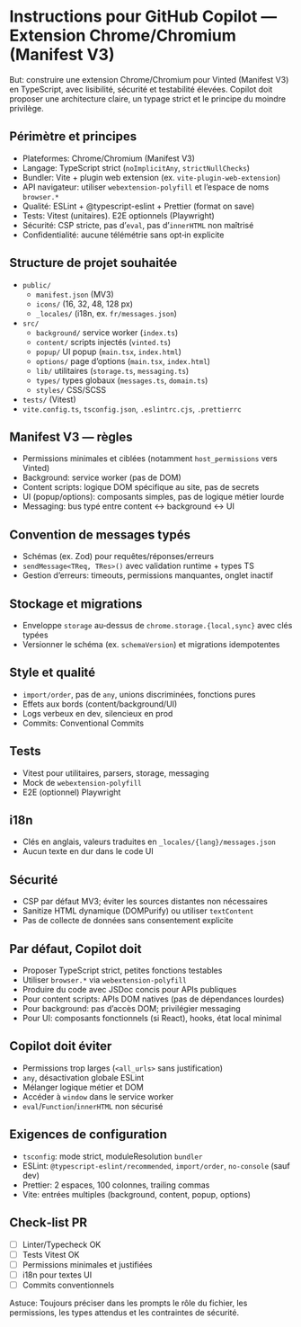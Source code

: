 # Instructions pour GitHub Copilot — Extension Chrome/Chromium (Manifest V3)

But: construire une extension Chrome/Chromium pour Vinted (Manifest V3) en TypeScript, avec lisibilité, sécurité et testabilité élevées. Copilot doit proposer une architecture claire, un typage strict et le principe du moindre privilège.

## Périmètre et principes

- Plateformes: Chrome/Chromium (Manifest V3)
- Langage: TypeScript strict (`noImplicitAny`, `strictNullChecks`)
- Bundler: Vite + plugin web extension (ex. `vite-plugin-web-extension`)
- API navigateur: utiliser `webextension-polyfill` et l’espace de noms `browser.*`
- Qualité: ESLint + @typescript-eslint + Prettier (format on save)
- Tests: Vitest (unitaires). E2E optionnels (Playwright)
- Sécurité: CSP stricte, pas d’`eval`, pas d’`innerHTML` non maîtrisé
- Confidentialité: aucune télémétrie sans opt‑in explicite

## Structure de projet souhaitée

- `public/`
  - `manifest.json` (MV3)
  - `icons/` (16, 32, 48, 128 px)
  - `_locales/` (i18n, ex. `fr/messages.json`)
- `src/`
  - `background/` service worker (`index.ts`)
  - `content/` scripts injectés (`vinted.ts`)
  - `popup/` UI popup (`main.tsx`, `index.html`)
  - `options/` page d’options (`main.tsx`, `index.html`)
  - `lib/` utilitaires (`storage.ts`, `messaging.ts`)
  - `types/` types globaux (`messages.ts`, `domain.ts`)
  - `styles/` CSS/SCSS
- `tests/` (Vitest)
- `vite.config.ts`, `tsconfig.json`, `.eslintrc.cjs`, `.prettierrc`

## Manifest V3 — règles

- Permissions minimales et ciblées (notamment `host_permissions` vers Vinted)
- Background: service worker (pas de DOM)
- Content scripts: logique DOM spécifique au site, pas de secrets
- UI (popup/options): composants simples, pas de logique métier lourde
- Messaging: bus typé entre content <-> background <-> UI

## Convention de messages typés

- Schémas (ex. Zod) pour requêtes/réponses/erreurs
- `sendMessage<TReq, TRes>()` avec validation runtime + types TS
- Gestion d’erreurs: timeouts, permissions manquantes, onglet inactif

## Stockage et migrations

- Enveloppe `storage` au‑dessus de `chrome.storage.{local,sync}` avec clés typées
- Versionner le schéma (ex. `schemaVersion`) et migrations idempotentes

## Style et qualité

- `import/order`, pas de `any`, unions discriminées, fonctions pures
- Effets aux bords (content/background/UI)
- Logs verbeux en dev, silencieux en prod
- Commits: Conventional Commits

## Tests

- Vitest pour utilitaires, parsers, storage, messaging
- Mock de `webextension-polyfill`
- E2E (optionnel) Playwright

## i18n

- Clés en anglais, valeurs traduites en `_locales/{lang}/messages.json`
- Aucun texte en dur dans le code UI

## Sécurité

- CSP par défaut MV3; éviter les sources distantes non nécessaires
- Sanitize HTML dynamique (DOMPurify) ou utiliser `textContent`
- Pas de collecte de données sans consentement explicite

## Par défaut, Copilot doit

- Proposer TypeScript strict, petites fonctions testables
- Utiliser `browser.*` via `webextension-polyfill`
- Produire du code avec JSDoc concis pour APIs publiques
- Pour content scripts: APIs DOM natives (pas de dépendances lourdes)
- Pour background: pas d’accès DOM; privilégier messaging
- Pour UI: composants fonctionnels (si React), hooks, état local minimal

## Copilot doit éviter

- Permissions trop larges (`<all_urls>` sans justification)
- `any`, désactivation globale ESLint
- Mélanger logique métier et DOM
- Accéder à `window` dans le service worker
- `eval`/`Function`/`innerHTML` non sécurisé

## Exigences de configuration

- `tsconfig`: mode strict, moduleResolution `bundler`
- ESLint: `@typescript-eslint/recommended`, `import/order`, `no-console` (sauf dev)
- Prettier: 2 espaces, 100 colonnes, trailing commas
- Vite: entrées multiples (background, content, popup, options)

## Check‑list PR

- [ ] Linter/Typecheck OK
- [ ] Tests Vitest OK
- [ ] Permissions minimales et justifiées
- [ ] i18n pour textes UI
- [ ] Commits conventionnels

Astuce: Toujours préciser dans les prompts le rôle du fichier, les permissions, les types attendus et les contraintes de sécurité.
